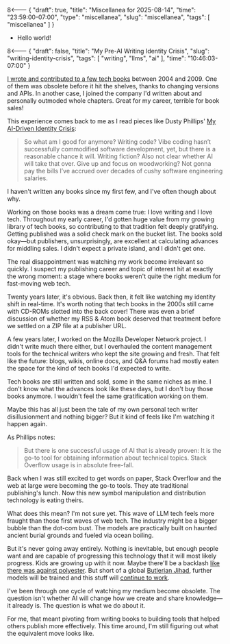 8<--- { "draft": true, "title": "Miscellanea for 2025-08-14", "time": "23:59:00-07:00", "type": "miscellanea", "slug": "miscellanea", "tags": [ "miscellanea" ] }

- Hello world!

8<--- { "draft": false, "title": "My Pre-AI Writing Identity Crisis", "slug": "writing-identity-crisis", "tags": [ "writing", "llms", "ai" ], "time": "10:46:03-07:00" }

[I wrote and contributed to a few tech books](https://www.amazon.com/stores/Leslie-M.-Orchard/author/B001JS692K) between 2004 and 2009. One of them was obsolete before it hit the shelves, thanks to changing versions and APIs. In another case, I joined the company I'd written about and personally outmoded whole chapters. Great for my career, terrible for book sales!

This experience comes back to me as I read pieces like Dusty Phillips' [My AI-Driven Identity Crisis](https://dusty.phillips.codes/2025/06/08/my-ai-driven-identity-crisis/):

> So what am I good for anymore? Writing code? Vibe coding hasn’t successfully commodified software development, yet, but there is a reasonable chance it will. Writing fiction? Also not clear whether AI will take that over. Give up and focus on woodworking? Not gonna pay the bills I’ve accrued over decades of cushy software engineering salaries.

I haven't written any books since my first few, and I've often though about why.

Working on those books was a dream come true: I love writing and I love tech. Throughout my early career, I'd gotten huge value from my growing library of tech books, so contributing to that tradition felt deeply gratifying. Getting published was a solid check mark on the bucket list. The books sold okay—but publishers, unsurprisingly, are excellent at calculating advances for middling sales. I didn't expect a private island, and I didn't get one.

The real disappointment was watching my work become irrelevant so quickly. I suspect my publishing career and topic of interest hit at exactly the wrong moment: a stage where books weren't quite the right medium for fast-moving web tech.

Twenty years later, it's obvious. Back then, it felt like watching my identity shift in real-time. It's worth noting that tech books in the 2000s still came with CD-ROMs slotted into the back cover! There was even a brief discussion of whether my RSS & Atom book deserved that treatment before we settled on a ZIP file at a publisher URL.

A few years later, I worked on the Mozilla Developer Network project. I didn't write much there either, but I overhauled the content management tools for the technical writers who kept the site growing and fresh. That felt like the future: blogs, wikis, online docs, and Q&A forums had mostly eaten the space for the kind of tech books I'd expected to write. 

Tech books are still written and sold, some in the same niches as mine. I don't know what the advances look like these days, but I don't buy those books anymore. I wouldn't feel the same gratification working on them.

Maybe this has all just been the tale of my own personal tech writer disillusionment and nothing bigger? But it kind of feels like I'm watching it happen again.

As Phillips notes:

> But there is one successful usage of AI that is already proven: It is the go-to tool for obtaining information about technical topics. Stack Overflow usage is in absolute free-fall.

Back when I was still excited to get words on paper, Stack Overflow and the web at large were becoming the go-to tools. They ate traditional publishing's lunch. Now this new symbol manipulation and distribution technology is eating theirs.

What does this mean? I'm not sure yet. This wave of LLM tech feels more fraught than those first waves of web tech. The industry might be a bigger bubble than the dot-com bust. The models are practically built on haunted ancient burial grounds and fueled via ocean boiling.

But it's never going away entirely. Nothing is inevitable, but enough people want and are capable of progressing this technology that it will most likely progress. Kids are growing up with it now. Maybe there'll be a backlash [like there was against polyester](https://blog.lmorchard.com/2025/06/02/genai-polyester/). But short of a global [Butlerian Jihad](https://dune.fandom.com/wiki/Butlerian_Jihad), further models will be trained and this stuff will [continue to work](https://blog.lmorchard.com/2025/06/02/the-bomb-still-works/).

I've been through one cycle of watching my medium become obsolete. The question isn't whether AI will change how we create and share knowledge—it already is. The question is what we do about it.

For me, that meant pivoting from writing books to building tools that helped others publish more effectively. This time around, I'm still figuring out what the equivalent move looks like.
